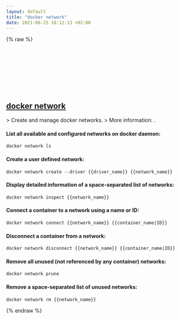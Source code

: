 ```yaml
---
layout: default
title: "docker network"
date: 2021-06-25 18:12:13 +02:00
---
```

{% raw %}
<h2 id="docker-network">
  <a href="/en/common/docker-network.html">docker network</a> <a href="#docker-network"><svg class="icon">
    <use href="/assets/images/unicode_sprite.svg#link" />
  </svg></a>
</h2>
> Create and manage docker networks.
> More information: <https://docs.docker.com/engine/reference/commandline/network/>.

#### List all available and configured networks on docker daemon:
```shell
docker network ls
```
#### Create a user defined network:
```shell
docker network create --driver {{driver_name}} {{network_name}}
```
#### Display detailed information of a space-separated list of networks:
```shell
docker network inspect {{network_name}}
```
#### Connect a container to a network using a name or ID:
```shell
docker network connect {{network_name}} {{container_name|ID}}
```
#### Disconnect a container from a network:
```shell
docker network disconnect {{network_name}} {{container_name|ID}}
```
#### Remove all unused (not referenced by any container) networks:
```shell
docker network prune
```
#### Remove a space-separated list of unused networks:
```shell
docker network rm {{network_name}}
```
{% endraw %}